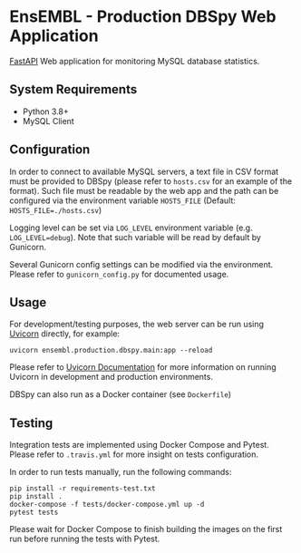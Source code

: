 EnsEMBL - Production DBSpy Web Application
==========================================

[FastAPI](https://fastapi.tiangolo.com/) Web application for monitoring MySQL database statistics.


System Requirements
-------------------

- Python 3.8+
- MySQL Client


Configuration
-------------

In order to connect to available MySQL servers, a text file in CSV format must
be provided to DBSpy (please refer to `hosts.csv` for an example of the format).
Such file must be readable by the web app and the path can be configured via the
environment variable `HOSTS_FILE` (Default: `HOSTS_FILE=./hosts.csv`)

Logging level can be set via `LOG_LEVEL` environment variable (e.g.
`LOG_LEVEL=debug`). Note that such variable will be read by default by Gunicorn.

Several Gunicorn config settings can be modified via the environment. Please
refer to `gunicorn_config.py` for documented usage.


Usage
-----

For development/testing purposes, the web server can be run using [Uvicorn](https://www.uvicorn.org/) directly, for example:
```
uvicorn ensembl.production.dbspy.main:app --reload
```
Please refer to [Uvicorn Documentation](https://www.uvicorn.org/deployment/) for
more information on running Uvicorn in development and production environments.

DBSpy can also run as a Docker container (see `Dockerfile`)


Testing
-------

Integration tests are implemented using Docker Compose and Pytest. Please refer
to `.travis.yml` for more insight on tests configuration.

In order to run tests manually, run the following commands:
```
pip install -r requirements-test.txt
pip install .
docker-compose -f tests/docker-compose.yml up -d
pytest tests
```

Please wait for Docker Compose to finish building the images on the first run
before running the tests with Pytest.

